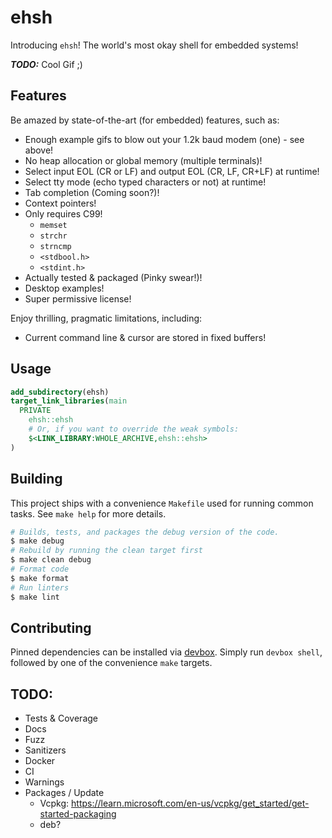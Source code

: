 # ehsh

Introducing `ehsh`! The world's most okay shell for embedded systems!

_**TODO:**_ Cool Gif ;)

## Features

Be amazed by state-of-the-art (for embedded) features, such as:

- Enough example gifs to blow out your 1.2k baud modem (one) - see above!
- No heap allocation or global memory (multiple terminals)!
- Select input EOL (CR or LF) and output EOL (CR, LF, CR+LF) at runtime!
- Select tty mode (echo typed characters or not) at runtime!
- Tab completion (Coming soon?)!
- Context pointers!
- Only requires C99!
    - `memset`
    - `strchr`
    - `strncmp`
    - `<stdbool.h>`
    - `<stdint.h>`
- Actually tested & packaged (Pinky swear!)!
- Desktop examples!
- Super permissive license!

Enjoy thrilling, pragmatic limitations, including:

- Current command line & cursor are stored in fixed buffers!

## Usage

```cmake
add_subdirectory(ehsh)
target_link_libraries(main
  PRIVATE
    ehsh::ehsh
    # Or, if you want to override the weak symbols:
    $<LINK_LIBRARY:WHOLE_ARCHIVE,ehsh::ehsh>
)
```

## Building

This project ships with a convenience `Makefile` used for running common tasks.
See `make help` for more details.

```bash
# Builds, tests, and packages the debug version of the code.
$ make debug
# Rebuild by running the clean target first
$ make clean debug
# Format code
$ make format
# Run linters
$ make lint
```

## Contributing

Pinned dependencies can be installed via [devbox](https://www.jetify.com/devbox/docs/).
Simply run `devbox shell`, followed by one of the convenience `make` targets.

## TODO:

- Tests & Coverage
- Docs
- Fuzz
- Sanitizers
- Docker
- CI
- Warnings
- Packages / Update
    - Vcpkg: https://learn.microsoft.com/en-us/vcpkg/get_started/get-started-packaging
    - deb?
